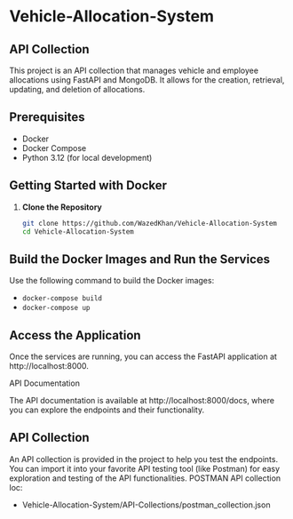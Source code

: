 # Vehicle-Allocation-System

## API Collection

This project is an API collection that manages vehicle and employee allocations using FastAPI and MongoDB. It allows for the creation, retrieval, updating, and deletion of allocations.

## Prerequisites

- Docker
- Docker Compose
- Python 3.12 (for local development)

## Getting Started with Docker

1. **Clone the Repository**

   ```bash
   git clone https://github.com/WazedKhan/Vehicle-Allocation-System
   cd Vehicle-Allocation-System

## Build the Docker Images and Run the Services

Use the following command to build the Docker images:
- ```docker-compose build```
- ```docker-compose up```

## Access the Application

Once the services are running, you can access the FastAPI application at http://localhost:8000.

API Documentation

The API documentation is available at http://localhost:8000/docs, where you can explore the endpoints and their functionality.

## API Collection
An API collection is provided in the project to help you test the endpoints. You can import it into your favorite API testing tool (like Postman) for easy exploration and testing of the API functionalities.
POSTMAN API collection loc:
- Vehicle-Allocation-System/API-Collections/postman_collection.json
